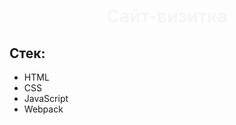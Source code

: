 <h1 align="center" style="color: #F5F5F5" >Сайт-визитка</h1>
<h2>Стек:</h2>
<ul>
<li> HTML</li>
<li> CSS</li>
<li> JavaScript</li>
<li> Webpack</li>
</ul>